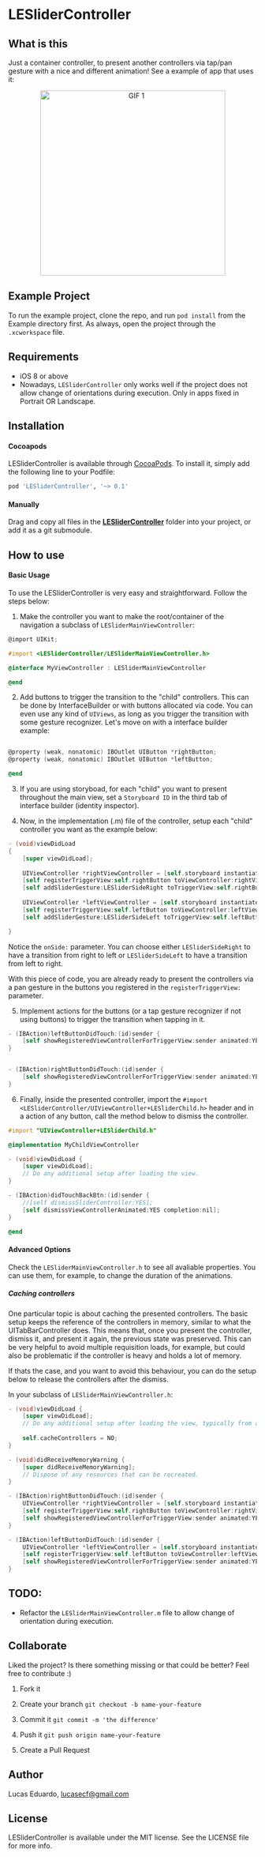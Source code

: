 # LESliderController

## What is this

Just a container controller, to present another controllers via tap/pan gesture with a nice and different animation! See a example of app that uses it:

<p align="center">
<img src="Images/preview.gif" alt="GIF 1" width="375px" />
</p>

## Example Project

To run the example project, clone the repo, and run `pod install` from the Example directory first. As always, open the project through the ```.xcworkspace``` file.

## Requirements
* iOS 8 or above
* Nowadays, ```LESliderController``` only works well if the project does not allow change of orientations during execution. Only in apps fixed in Portrait OR Landscape.

## Installation

#### Cocoapods

LESliderController is available through [CocoaPods](http://cocoapods.org). To install
it, simply add the following line to your Podfile:

```ruby
pod 'LESliderController', '~> 0.1'
```

#### Manually

Drag and copy all files in the [__LESliderController__](Pod/Classes) folder into your project, or add it as a git submodule.

## How to use

#### Basic Usage

To use the LESliderController is very easy and straightforward. Follow the steps below:

1) Make the controller you want to make the root/container of the navigation a subclass of ```LESliderMainViewController```:


```objective-c
@import UIKit;

#import <LESliderController/LESliderMainViewController.h>

@interface MyViewController : LESliderMainViewController

@end
```

2) Add buttons to trigger the transition to the "child" controllers. This can be done by InterfaceBuilder or with buttons allocated via code. You can even use any kind of ```UIViews```, as long as you trigger the transition with some gesture recognizer. Let's move on with a interface builder example:

```objective-c

@property (weak, nonatomic) IBOutlet UIButton *rightButton;
@property (weak, nonatomic) IBOutlet UIButton *leftButton;

@end
```

3) If you are using storyboad, for each "child" you want to present throughout the main view, set a ```Storyboard ID``` in the third tab of interface builder (identity inspector).

4) Now, in the implementation (.m) file of the controller, setup each "child" controller you want as the example below:

```objective-c
- (void)viewDidLoad
{
    [super viewDidLoad];
    
    UIViewController *rightViewController = [self.storyboard instantiateViewControllerWithIdentifier:@"RightViewController"];
    [self registerTriggerView:self.rightButton toViewController:rightViewController onSide:LESliderSideRight];
    [self addSliderGesture:LESliderSideRight toTriggerView:self.rightButton];
    
    UIViewController *leftViewController = [self.storyboard instantiateViewControllerWithIdentifier:@"LeftViewController"];
    [self registerTriggerView:self.leftButton toViewController:leftViewController onSide:LESliderSideLeft];
    [self addSliderGesture:LESliderSideLeft toTriggerView:self.leftButton];

}
```
Notice the ```onSide:``` parameter. You can choose either ```LESliderSideRight``` to have a transition from right to left or ```LESliderSideLeft``` to have a transition from left to right.

With this piece of code, you are already ready to present the controllers via a pan gesture in the buttons you registered in the ```registerTriggerView:``` parameter.

5) Implement actions for the buttons (or a tap gesture recognizer if not using buttons) to trigger the transition when tapping in it.

```objective-c
- (IBAction)leftButtonDidTouch:(id)sender {
    [self showRegisteredViewControllerForTriggerView:sender animated:YES completion:nil];
}


- (IBAction)rightButtonDidTouch:(id)sender {
    [self showRegisteredViewControllerForTriggerView:sender animated:YES completion:nil];
}
```

6) Finally, inside the presented controller, import the ```#import <LESliderController/UIViewController+LESliderChild.h>``` header and in a action of any button, call the method below to dismiss the controller.

```objective-c
#import "UIViewController+LESliderChild.h"

@implementation MyChildViewController

- (void)viewDidLoad {
    [super viewDidLoad];
    // Do any additional setup after loading the view.
}

- (IBAction)didTouchBackBtn:(id)sender {
    //[self dismissSliderController:YES];
    [self dismissViewControllerAnimated:YES completion:nil];
}

@end

```


#### Advanced Options
 
Check the ```LESliderMainViewController.h``` to see all avaliable properties. You can use them, for example, to change the duration of the animations.

##### Caching controllers 

One particular topic is about caching the presented controllers. The basic setup keeps the reference of the controllers in memory, similar to what the UITabBarController does. This means that, once you present the controller, dismiss it, and present it again, the previous state was preserved. This can be very helpful to avoid multiple requisition loads, for example, but could also be problematic if the controller is heavy and holds a lot of memory.

If thats the case, and you want to avoid this behaviour, you can do the setup below to release the controllers after the dismiss.

In your subclass of ```LESliderMainViewController.h```:

```objective-c
- (void)viewDidLoad {
    [super viewDidLoad];
    // Do any additional setup after loading the view, typically from a nib.
    
    self.cacheControllers = NO;
}

- (void)didReceiveMemoryWarning {
    [super didReceiveMemoryWarning];
    // Dispose of any resources that can be recreated.
}

- (IBAction)rightButtonDidTouch:(id)sender {
    UIViewController *rightViewController = [self.storyboard instantiateViewControllerWithIdentifier:@"RightViewController"];
    [self registerTriggerView:self.rightButton toViewController:rightViewController onSide:LESliderSideRight];
    [self showRegisteredViewControllerForTriggerView:sender animated:YES completion:nil];
}

- (IBAction)leftButtonDidTouch:(id)sender {
    UIViewController *leftViewController = [self.storyboard instantiateViewControllerWithIdentifier:@"LeftViewController"];
    [self registerTriggerView:self.leftButton toViewController:leftViewController onSide:LESliderSideLeft];
    [self showRegisteredViewControllerForTriggerView:sender animated:YES completion:nil];
}
```

## TODO:

* Refactor the ```LESliderMainViewController.m``` file to allow change of orientation during execution.


## Collaborate
Liked the project? Is there something missing or that could be better? Feel free to contribute :)

1. Fork it

2. Create your branch
``` git checkout -b name-your-feature ```

3. Commit it
``` git commit -m 'the difference' ```

4. Push it
``` git push origin name-your-feature ```

5. Create a Pull Request


## Author

Lucas Eduardo, lucasecf@gmail.com

## License

LESliderController is available under the MIT license. See the LICENSE file for more info.
